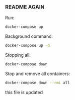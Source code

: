 ### README AGAIN

Run:
```bash
docker-compose up
```
Background command:
```bash
docker-compose up -d
```
Stopping all:
```bash
docker-compose down
```

Stop and remove all containers:
```bash
docker-compose down --rmi all
```


this file is updated

